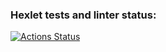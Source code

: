 ### Hexlet tests and linter status:
[![Actions Status](https://github.com/mr-tkachuk/backend-project-4/actions/workflows/hexlet-check.yml/badge.svg)](https://github.com/mr-tkachuk/backend-project-4/actions)